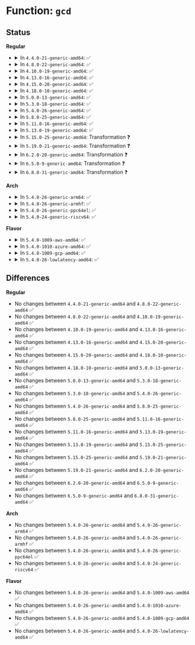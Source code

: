 # Function: <code>gcd</code>

## Status
<b>Regular</b>
<ul>
<li>
<details>
<summary>In <code>4.4.0-21-generic-amd64</code>: ✅</summary>

```c
long unsigned int gcd(long unsigned int a, long unsigned int b)
```

```json
{
  "name": "gcd",
  "collision_type": "Unique Global",
  "inline_type": "No",
  "funcs": [
    {
      "addr": 18446744071583017104,
      "name": "gcd",
      "external": true,
      "loc": "lib/gcd.c:6",
      "file": "lib/gcd.c",
      "inline": "seen, unknown",
      "caller_inline": [],
      "caller_func": [
        "lib/lcm.c:lcm_not_zero"
      ]
    }
  ],
  "symbols": [
    {
      "addr": 18446744071583017104,
      "name": "gcd",
      "section": ".text",
      "bind": "STB_GLOBAL",
      "size": 52
    }
  ]
}
```
</details>
</li>
<li>
<details>
<summary>In <code>4.8.0-22-generic-amd64</code>: ✅</summary>

```c
long unsigned int gcd(long unsigned int a, long unsigned int b)
```

```json
{
  "name": "gcd",
  "collision_type": "Unique Global",
  "inline_type": "No",
  "funcs": [
    {
      "addr": 18446744071583308064,
      "name": "gcd",
      "external": true,
      "loc": "lib/gcd.c:16",
      "file": "lib/gcd.c",
      "inline": "seen, unknown",
      "caller_inline": [],
      "caller_func": [
        "lib/lcm.c:lcm_not_zero",
        "drivers/usb/dwc2/hcd_queue.c:dwc2_hcd_qh_deactivate",
        "drivers/usb/dwc2/hcd_queue.c:dwc2_pick_first_frame",
        "drivers/usb/dwc2/hcd_queue.c:dwc2_pick_first_frame",
        "drivers/usb/dwc2/hcd_queue.c:dwc2_hs_pmap_unschedule",
        "drivers/usb/dwc2/hcd_queue.c:pmap_schedule"
      ]
    }
  ],
  "symbols": [
    {
      "addr": 18446744071583308064,
      "name": "gcd",
      "section": ".text",
      "bind": "STB_GLOBAL",
      "size": 110
    }
  ]
}
```
</details>
</li>
<li>
<details>
<summary>In <code>4.10.0-19-generic-amd64</code>: ✅</summary>

```c
long unsigned int gcd(long unsigned int a, long unsigned int b)
```

```json
{
  "name": "gcd",
  "collision_type": "Unique Global",
  "inline_type": "No",
  "funcs": [
    {
      "addr": 18446744071583427376,
      "name": "gcd",
      "external": true,
      "loc": "lib/gcd.c:16",
      "file": "lib/gcd.c",
      "inline": "seen, unknown",
      "caller_inline": [],
      "caller_func": [
        "lib/lcm.c:lcm_not_zero",
        "drivers/usb/dwc2/hcd_queue.c:dwc2_hcd_qh_deactivate",
        "drivers/usb/dwc2/hcd_queue.c:dwc2_pick_first_frame",
        "drivers/usb/dwc2/hcd_queue.c:dwc2_pick_first_frame",
        "drivers/usb/dwc2/hcd_queue.c:dwc2_hs_pmap_unschedule",
        "drivers/usb/dwc2/hcd_queue.c:pmap_schedule"
      ]
    }
  ],
  "symbols": [
    {
      "addr": 18446744071583427376,
      "name": "gcd",
      "section": ".text",
      "bind": "STB_GLOBAL",
      "size": 110
    }
  ]
}
```
</details>
</li>
<li>
<details>
<summary>In <code>4.13.0-16-generic-amd64</code>: ✅</summary>

```c
long unsigned int gcd(long unsigned int a, long unsigned int b)
```

```json
{
  "name": "gcd",
  "collision_type": "Unique Global",
  "inline_type": "No",
  "funcs": [
    {
      "addr": 18446744071583448720,
      "name": "gcd",
      "external": true,
      "loc": "lib/gcd.c:16",
      "file": "lib/gcd.c",
      "inline": "seen, unknown",
      "caller_inline": [],
      "caller_func": [
        "lib/lcm.c:lcm_not_zero",
        "drivers/usb/dwc2/hcd_queue.c:dwc2_hcd_qh_deactivate",
        "drivers/usb/dwc2/hcd_queue.c:dwc2_pick_first_frame",
        "drivers/usb/dwc2/hcd_queue.c:dwc2_pick_first_frame",
        "drivers/usb/dwc2/hcd_queue.c:pmap_unschedule",
        "drivers/usb/dwc2/hcd_queue.c:pmap_schedule"
      ]
    }
  ],
  "symbols": [
    {
      "addr": 18446744071583448720,
      "name": "gcd",
      "section": ".text",
      "bind": "STB_GLOBAL",
      "size": 96
    }
  ]
}
```
</details>
</li>
<li>
<details>
<summary>In <code>4.15.0-20-generic-amd64</code>: ✅</summary>

```c
long unsigned int gcd(long unsigned int a, long unsigned int b)
```

```json
{
  "name": "gcd",
  "collision_type": "Unique Global",
  "inline_type": "No",
  "funcs": [
    {
      "addr": 18446744071583628800,
      "name": "gcd",
      "external": true,
      "loc": "lib/gcd.c:22",
      "file": "lib/gcd.c",
      "inline": "seen, unknown",
      "caller_inline": [],
      "caller_func": [
        "lib/lcm.c:lcm_not_zero",
        "drivers/usb/dwc2/hcd_queue.c:dwc2_hcd_qh_deactivate",
        "drivers/usb/dwc2/hcd_queue.c:dwc2_pick_first_frame",
        "drivers/usb/dwc2/hcd_queue.c:dwc2_pick_first_frame",
        "drivers/usb/dwc2/hcd_queue.c:pmap_unschedule",
        "drivers/usb/dwc2/hcd_queue.c:pmap_schedule"
      ]
    }
  ],
  "symbols": [
    {
      "addr": 18446744071583628800,
      "name": "gcd",
      "section": ".text",
      "bind": "STB_GLOBAL",
      "size": 98
    }
  ]
}
```
</details>
</li>
<li>
<details>
<summary>In <code>4.18.0-10-generic-amd64</code>: ✅</summary>

```c
long unsigned int gcd(long unsigned int a, long unsigned int b)
```

```json
{
  "name": "gcd",
  "collision_type": "Unique Global",
  "inline_type": "No",
  "funcs": [
    {
      "addr": 18446744071583845360,
      "name": "gcd",
      "external": true,
      "loc": "lib/gcd.c:22",
      "file": "lib/gcd.c",
      "inline": "seen, unknown",
      "caller_inline": [],
      "caller_func": [
        "lib/lcm.c:lcm_not_zero",
        "drivers/usb/dwc2/hcd_queue.c:dwc2_hcd_qh_deactivate",
        "drivers/usb/dwc2/hcd_queue.c:dwc2_pick_first_frame",
        "drivers/usb/dwc2/hcd_queue.c:dwc2_pick_first_frame",
        "drivers/usb/dwc2/hcd_queue.c:pmap_unschedule",
        "drivers/usb/dwc2/hcd_queue.c:pmap_schedule"
      ]
    }
  ],
  "symbols": [
    {
      "addr": 18446744071583845360,
      "name": "gcd",
      "section": ".text",
      "bind": "STB_GLOBAL",
      "size": 97
    }
  ]
}
```
</details>
</li>
<li>
<details>
<summary>In <code>5.0.0-13-generic-amd64</code>: ✅</summary>

```c
long unsigned int gcd(long unsigned int a, long unsigned int b)
```

```json
{
  "name": "gcd",
  "collision_type": "Unique Global",
  "inline_type": "No",
  "funcs": [
    {
      "addr": 18446744071583929056,
      "name": "gcd",
      "external": true,
      "loc": "lib/gcd.c:22",
      "file": "lib/gcd.c",
      "inline": "seen, unknown",
      "caller_inline": [],
      "caller_func": [
        "lib/lcm.c:lcm_not_zero",
        "drivers/tty/vt/vt.c:con_scroll",
        "drivers/usb/dwc2/hcd_queue.c:dwc2_hcd_qh_deactivate",
        "drivers/usb/dwc2/hcd_queue.c:dwc2_pick_first_frame",
        "drivers/usb/dwc2/hcd_queue.c:dwc2_pick_first_frame",
        "drivers/usb/dwc2/hcd_queue.c:pmap_unschedule",
        "drivers/usb/dwc2/hcd_queue.c:pmap_schedule"
      ]
    }
  ],
  "symbols": [
    {
      "addr": 18446744071583929056,
      "name": "gcd",
      "section": ".text",
      "bind": "STB_GLOBAL",
      "size": 97
    }
  ]
}
```
</details>
</li>
<li>
<details>
<summary>In <code>5.3.0-18-generic-amd64</code>: ✅</summary>

```c
long unsigned int gcd(long unsigned int a, long unsigned int b)
```

```json
{
  "name": "gcd",
  "collision_type": "Unique Global",
  "inline_type": "No",
  "funcs": [
    {
      "addr": 18446744071584155280,
      "name": "gcd",
      "external": true,
      "loc": "lib/math/gcd.c:23",
      "file": "lib/math/gcd.c",
      "inline": "seen, unknown",
      "caller_inline": [],
      "caller_func": [
        "lib/math/lcm.c:lcm_not_zero",
        "drivers/tty/vt/vt.c:con_scroll",
        "drivers/usb/dwc2/hcd_queue.c:dwc2_hcd_qh_deactivate",
        "drivers/usb/dwc2/hcd_queue.c:dwc2_do_reserve",
        "drivers/usb/dwc2/hcd_queue.c:dwc2_pick_first_frame",
        "drivers/usb/dwc2/hcd_queue.c:dwc2_pick_first_frame",
        "drivers/usb/dwc2/hcd_queue.c:pmap_unschedule",
        "drivers/usb/dwc2/hcd_queue.c:pmap_schedule"
      ]
    }
  ],
  "symbols": [
    {
      "addr": 18446744071584155280,
      "name": "gcd",
      "section": ".text",
      "bind": "STB_GLOBAL",
      "size": 96
    }
  ]
}
```
</details>
</li>
<li>
<details>
<summary>In <code>5.4.0-26-generic-amd64</code>: ✅</summary>

```c
long unsigned int gcd(long unsigned int a, long unsigned int b)
```

```json
{
  "name": "gcd",
  "collision_type": "Unique Global",
  "inline_type": "No",
  "funcs": [
    {
      "addr": 18446744071584277904,
      "name": "gcd",
      "external": true,
      "loc": "lib/math/gcd.c:23",
      "file": "lib/math/gcd.c",
      "inline": "seen, unknown",
      "caller_inline": [],
      "caller_func": [
        "lib/math/lcm.c:lcm_not_zero",
        "drivers/tty/vt/vt.c:con_scroll",
        "drivers/usb/dwc2/hcd_queue.c:dwc2_hcd_qh_deactivate",
        "drivers/usb/dwc2/hcd_queue.c:dwc2_do_reserve",
        "drivers/usb/dwc2/hcd_queue.c:dwc2_pick_first_frame",
        "drivers/usb/dwc2/hcd_queue.c:dwc2_pick_first_frame",
        "drivers/usb/dwc2/hcd_queue.c:pmap_unschedule",
        "drivers/usb/dwc2/hcd_queue.c:pmap_schedule"
      ]
    }
  ],
  "symbols": [
    {
      "addr": 18446744071584277904,
      "name": "gcd",
      "section": ".text",
      "bind": "STB_GLOBAL",
      "size": 96
    }
  ]
}
```
</details>
</li>
<li>
<details>
<summary>In <code>5.8.0-25-generic-amd64</code>: ✅</summary>

```c
long unsigned int gcd(long unsigned int a, long unsigned int b)
```

```json
{
  "name": "gcd",
  "collision_type": "Unique Global",
  "inline_type": "No",
  "funcs": [
    {
      "addr": 18446744071584687216,
      "name": "gcd",
      "external": true,
      "loc": "lib/math/gcd.c:23",
      "file": "lib/math/gcd.c",
      "inline": "seen, unknown",
      "caller_inline": [],
      "caller_func": [
        "lib/math/lcm.c:lcm_not_zero",
        "drivers/tty/vt/vt.c:con_scroll",
        "drivers/usb/dwc2/hcd_queue.c:dwc2_hcd_qh_deactivate",
        "drivers/usb/dwc2/hcd_queue.c:dwc2_pick_first_frame",
        "drivers/usb/dwc2/hcd_queue.c:dwc2_pick_first_frame",
        "drivers/usb/dwc2/hcd_queue.c:dwc2_uframe_schedule_split",
        "drivers/usb/dwc2/hcd_queue.c:pmap_unschedule",
        "drivers/usb/dwc2/hcd_queue.c:pmap_schedule"
      ]
    }
  ],
  "symbols": [
    {
      "addr": 18446744071584687216,
      "name": "gcd",
      "section": ".text",
      "bind": "STB_GLOBAL",
      "size": 96
    }
  ]
}
```
</details>
</li>
<li>
<details>
<summary>In <code>5.11.0-16-generic-amd64</code>: ✅</summary>

```c
long unsigned int gcd(long unsigned int a, long unsigned int b)
```

```json
{
  "name": "gcd",
  "collision_type": "Unique Global",
  "inline_type": "No",
  "funcs": [
    {
      "addr": 18446744071584804800,
      "name": "gcd",
      "external": true,
      "loc": "lib/math/gcd.c:23",
      "file": "lib/math/gcd.c",
      "inline": "seen, unknown",
      "caller_inline": [],
      "caller_func": [
        "block/blk-settings.c:blk_stack_limits",
        "lib/math/lcm.c:lcm_not_zero",
        "drivers/tty/vt/vt.c:con_scroll",
        "drivers/usb/dwc2/hcd_queue.c:dwc2_hcd_qh_deactivate",
        "drivers/usb/dwc2/hcd_queue.c:dwc2_pick_first_frame",
        "drivers/usb/dwc2/hcd_queue.c:dwc2_pick_first_frame",
        "drivers/usb/dwc2/hcd_queue.c:dwc2_uframe_schedule_split",
        "drivers/usb/dwc2/hcd_queue.c:pmap_unschedule",
        "drivers/usb/dwc2/hcd_queue.c:pmap_schedule"
      ]
    }
  ],
  "symbols": [
    {
      "addr": 18446744071584804800,
      "name": "gcd",
      "section": ".text",
      "bind": "STB_GLOBAL",
      "size": 107
    }
  ]
}
```
</details>
</li>
<li>
<details>
<summary>In <code>5.13.0-19-generic-amd64</code>: ✅</summary>

```c
long unsigned int gcd(long unsigned int a, long unsigned int b)
```

```json
{
  "name": "gcd",
  "collision_type": "Unique Global",
  "inline_type": "No",
  "funcs": [
    {
      "addr": 18446744071584849264,
      "name": "gcd",
      "external": true,
      "loc": "lib/math/gcd.c:23",
      "file": "lib/math/gcd.c",
      "inline": "seen, unknown",
      "caller_inline": [],
      "caller_func": [
        "block/blk-settings.c:blk_stack_limits",
        "lib/math/lcm.c:lcm_not_zero",
        "drivers/tty/vt/vt.c:con_scroll",
        "drivers/usb/dwc2/hcd_queue.c:dwc2_hcd_qh_deactivate",
        "drivers/usb/dwc2/hcd_queue.c:dwc2_pick_first_frame",
        "drivers/usb/dwc2/hcd_queue.c:dwc2_pick_first_frame",
        "drivers/usb/dwc2/hcd_queue.c:dwc2_uframe_schedule_split",
        "drivers/usb/dwc2/hcd_queue.c:pmap_unschedule",
        "drivers/usb/dwc2/hcd_queue.c:pmap_schedule"
      ]
    }
  ],
  "symbols": [
    {
      "addr": 18446744071584849264,
      "name": "gcd",
      "section": ".text",
      "bind": "STB_GLOBAL",
      "size": 107
    }
  ]
}
```
</details>
</li>
<li>
<details>
<summary>In <code>5.15.0-25-generic-amd64</code>: Transformation ❓</summary>

```c
long unsigned int gcd(long unsigned int a, long unsigned int b)
```

```json
{
  "name": "gcd",
  "collision_type": "Unique Global",
  "inline_type": "No",
  "funcs": [
    {
      "addr": 0,
      "name": "gcd",
      "external": true,
      "loc": "lib/math/gcd.c:23",
      "file": "lib/math/gcd.c",
      "inline": "seen, unknown",
      "caller_inline": [],
      "caller_func": [
        "block/blk-settings.c:blk_stack_limits",
        "lib/math/lcm.c:lcm_not_zero",
        "drivers/tty/vt/vt.c:con_scroll",
        "drivers/usb/dwc2/hcd_queue.c:dwc2_hcd_qh_deactivate",
        "drivers/usb/dwc2/hcd_queue.c:dwc2_pick_first_frame",
        "drivers/usb/dwc2/hcd_queue.c:dwc2_pick_first_frame",
        "drivers/usb/dwc2/hcd_queue.c:dwc2_uframe_schedule_split",
        "drivers/usb/dwc2/hcd_queue.c:pmap_unschedule",
        "drivers/usb/dwc2/hcd_queue.c:pmap_schedule"
      ]
    }
  ],
  "symbols": [
    {
      "addr": 18446744071592325033,
      "name": "gcd.cold",
      "section": ".text",
      "bind": "STB_LOCAL",
      "size": 106
    },
    {
      "addr": 18446744071585269440,
      "name": "gcd",
      "section": ".text",
      "bind": "STB_GLOBAL",
      "size": 160
    }
  ]
}
```
</details>
</li>
<li>
<details>
<summary>In <code>5.19.0-21-generic-amd64</code>: Transformation ❓</summary>

```c
long unsigned int gcd(long unsigned int a, long unsigned int b)
```

```json
{
  "name": "gcd",
  "collision_type": "Unique Global",
  "inline_type": "No",
  "funcs": [
    {
      "addr": 0,
      "name": "gcd",
      "external": true,
      "loc": "lib/math/gcd.c:23",
      "file": "lib/math/gcd.c",
      "inline": "seen, unknown",
      "caller_inline": [],
      "caller_func": [
        "block/blk-settings.c:blk_stack_limits",
        "lib/math/lcm.c:lcm_not_zero",
        "drivers/tty/vt/vt.c:con_scroll",
        "drivers/usb/dwc2/hcd_queue.c:dwc2_hcd_qh_deactivate",
        "drivers/usb/dwc2/hcd_queue.c:dwc2_pick_first_frame",
        "drivers/usb/dwc2/hcd_queue.c:dwc2_pick_first_frame",
        "drivers/usb/dwc2/hcd_queue.c:dwc2_uframe_schedule_split",
        "drivers/usb/dwc2/hcd_queue.c:pmap_unschedule",
        "drivers/usb/dwc2/hcd_queue.c:pmap_schedule"
      ]
    }
  ],
  "symbols": [
    {
      "addr": 18446744071594129522,
      "name": "gcd.cold",
      "section": ".text",
      "bind": "STB_LOCAL",
      "size": 106
    },
    {
      "addr": 18446744071586113456,
      "name": "gcd",
      "section": ".text",
      "bind": "STB_GLOBAL",
      "size": 199
    }
  ]
}
```
</details>
</li>
<li>
<details>
<summary>In <code>6.2.0-20-generic-amd64</code>: Transformation ❓</summary>

```c
long unsigned int gcd(long unsigned int a, long unsigned int b)
```

```json
{
  "name": "gcd",
  "collision_type": "Unique Global",
  "inline_type": "No",
  "funcs": [
    {
      "addr": 0,
      "name": "gcd",
      "external": true,
      "loc": "lib/math/gcd.c:23",
      "file": "lib/math/gcd.c",
      "inline": "seen, unknown",
      "caller_inline": [],
      "caller_func": [
        "block/blk-settings.c:blk_stack_limits",
        "lib/math/lcm.c:lcm_not_zero",
        "drivers/tty/vt/vt.c:con_scroll",
        "drivers/usb/dwc2/hcd_queue.c:dwc2_hcd_qh_deactivate",
        "drivers/usb/dwc2/hcd_queue.c:dwc2_pick_first_frame",
        "drivers/usb/dwc2/hcd_queue.c:dwc2_pick_first_frame",
        "drivers/usb/dwc2/hcd_queue.c:dwc2_uframe_schedule_split",
        "drivers/usb/dwc2/hcd_queue.c:pmap_unschedule",
        "drivers/usb/dwc2/hcd_queue.c:pmap_schedule"
      ]
    }
  ],
  "symbols": [
    {
      "addr": 18446744071596116412,
      "name": "gcd.cold",
      "section": ".text",
      "bind": "STB_LOCAL",
      "size": 106
    },
    {
      "addr": 18446744071587099504,
      "name": "gcd",
      "section": ".text",
      "bind": "STB_GLOBAL",
      "size": 199
    }
  ]
}
```
</details>
</li>
<li>
<details>
<summary>In <code>6.5.0-9-generic-amd64</code>: Transformation ❓</summary>

```c
long unsigned int gcd(long unsigned int a, long unsigned int b)
```

```json
{
  "name": "gcd",
  "collision_type": "Unique Global",
  "inline_type": "No",
  "funcs": [
    {
      "addr": 0,
      "name": "gcd",
      "external": true,
      "loc": "lib/math/gcd.c:23",
      "file": "lib/math/gcd.c",
      "inline": "seen, unknown",
      "caller_inline": [],
      "caller_func": [
        "block/blk-settings.c:blk_stack_limits",
        "lib/math/lcm.c:lcm_not_zero",
        "drivers/tty/vt/vt.c:juggle_array",
        "drivers/usb/dwc2/hcd_queue.c:dwc2_hcd_qh_deactivate",
        "drivers/usb/dwc2/hcd_queue.c:dwc2_pick_first_frame",
        "drivers/usb/dwc2/hcd_queue.c:dwc2_pick_first_frame",
        "drivers/usb/dwc2/hcd_queue.c:dwc2_uframe_schedule_split",
        "drivers/usb/dwc2/hcd_queue.c:pmap_unschedule",
        "drivers/usb/dwc2/hcd_queue.c:pmap_schedule"
      ]
    }
  ],
  "symbols": [
    {
      "addr": 18446744071596642195,
      "name": "gcd.cold",
      "section": ".text",
      "bind": "STB_LOCAL",
      "size": 106
    },
    {
      "addr": 18446744071587359568,
      "name": "gcd",
      "section": ".text",
      "bind": "STB_GLOBAL",
      "size": 199
    }
  ]
}
```
</details>
</li>
<li>
<details>
<summary>In <code>6.8.0-31-generic-amd64</code>: Transformation ❓</summary>

```c
long unsigned int gcd(long unsigned int a, long unsigned int b)
```

```json
{
  "name": "gcd",
  "collision_type": "Unique Global",
  "inline_type": "No",
  "funcs": [
    {
      "addr": 0,
      "name": "gcd",
      "external": true,
      "loc": "lib/math/gcd.c:23",
      "file": "lib/math/gcd.c",
      "inline": "seen, unknown",
      "caller_inline": [],
      "caller_func": [
        "block/blk-settings.c:blk_stack_limits",
        "lib/math/lcm.c:lcm_not_zero",
        "drivers/tty/vt/vt.c:juggle_array",
        "drivers/usb/dwc2/hcd_queue.c:dwc2_hcd_qh_deactivate",
        "drivers/usb/dwc2/hcd_queue.c:dwc2_pick_first_frame",
        "drivers/usb/dwc2/hcd_queue.c:dwc2_pick_first_frame",
        "drivers/usb/dwc2/hcd_queue.c:dwc2_uframe_schedule_split",
        "drivers/usb/dwc2/hcd_queue.c:pmap_unschedule",
        "drivers/usb/dwc2/hcd_queue.c:pmap_schedule"
      ]
    }
  ],
  "symbols": [
    {
      "addr": 18446744071597550409,
      "name": "gcd.cold",
      "section": ".text",
      "bind": "STB_LOCAL",
      "size": 106
    },
    {
      "addr": 18446744071587645888,
      "name": "gcd",
      "section": ".text",
      "bind": "STB_GLOBAL",
      "size": 199
    }
  ]
}
```
</details>
</li>
</ul>
<b>Arch</b>
<ul>
<li>
<details>
<summary>In <code>5.4.0-26-generic-arm64</code>: ✅</summary>

```c
long unsigned int gcd(long unsigned int a, long unsigned int b)
```

```json
{
  "name": "gcd",
  "collision_type": "Unique Global",
  "inline_type": "No",
  "funcs": [
    {
      "addr": 18446603336496163560,
      "name": "gcd",
      "external": true,
      "loc": "lib/math/gcd.c:23",
      "file": "lib/math/gcd.c",
      "inline": "seen, unknown",
      "caller_inline": [],
      "caller_func": [
        "lib/math/lcm.c:lcm_not_zero",
        "drivers/tty/vt/vt.c:con_scroll",
        "drivers/usb/dwc2/hcd_queue.c:dwc2_hcd_qh_deactivate",
        "drivers/usb/dwc2/hcd_queue.c:dwc2_do_reserve",
        "drivers/usb/dwc2/hcd_queue.c:dwc2_pick_first_frame",
        "drivers/usb/dwc2/hcd_queue.c:dwc2_pick_first_frame",
        "drivers/usb/dwc2/hcd_queue.c:pmap_unschedule",
        "drivers/usb/dwc2/hcd_queue.c:pmap_schedule"
      ]
    }
  ],
  "symbols": [
    {
      "addr": 18446603336496163560,
      "name": "gcd",
      "section": ".text",
      "bind": "STB_GLOBAL",
      "size": 116
    }
  ]
}
```
</details>
</li>
<li>
<details>
<summary>In <code>5.4.0-26-generic-armhf</code>: ✅</summary>

```c
long unsigned int gcd(long unsigned int a, long unsigned int b)
```

```json
{
  "name": "gcd",
  "collision_type": "Unique Global",
  "inline_type": "No",
  "funcs": [
    {
      "addr": 3229486036,
      "name": "gcd",
      "external": true,
      "loc": "lib/math/gcd.c:23",
      "file": "lib/math/gcd.c",
      "inline": "seen, unknown",
      "caller_inline": [],
      "caller_func": [
        "lib/math/lcm.c:lcm_not_zero",
        "drivers/tty/vt/vt.c:con_scroll",
        "drivers/usb/dwc2/hcd_queue.c:dwc2_hcd_qh_deactivate",
        "drivers/usb/dwc2/hcd_queue.c:dwc2_do_reserve",
        "drivers/usb/dwc2/hcd_queue.c:dwc2_pick_first_frame",
        "drivers/usb/dwc2/hcd_queue.c:dwc2_pick_first_frame",
        "drivers/usb/dwc2/hcd_queue.c:pmap_unschedule",
        "drivers/usb/dwc2/hcd_queue.c:pmap_schedule",
        "sound/core/pcm_timer.c:snd_pcm_timer_resolution_change",
        "sound/core/pcm_timer.c:snd_pcm_timer_resolution_change"
      ]
    }
  ],
  "symbols": [
    {
      "addr": 3229486036,
      "name": "gcd",
      "section": ".text",
      "bind": "STB_GLOBAL",
      "size": 148
    }
  ]
}
```
</details>
</li>
<li>
<details>
<summary>In <code>5.4.0-26-generic-ppc64el</code>: ✅</summary>

```c
long unsigned int gcd(long unsigned int a, long unsigned int b)
```

```json
{
  "name": "gcd",
  "collision_type": "Unique Global",
  "inline_type": "No",
  "funcs": [
    {
      "addr": 13835058055290428064,
      "name": "gcd",
      "external": true,
      "loc": "lib/math/gcd.c:23",
      "file": "lib/math/gcd.c",
      "inline": "seen, unknown",
      "caller_inline": [],
      "caller_func": [
        "lib/math/lcm.c:lcm_not_zero",
        "drivers/tty/vt/vt.c:con_scroll",
        "drivers/usb/dwc2/hcd_queue.c:dwc2_hcd_qh_deactivate",
        "drivers/usb/dwc2/hcd_queue.c:dwc2_do_reserve",
        "drivers/usb/dwc2/hcd_queue.c:dwc2_pick_first_frame",
        "drivers/usb/dwc2/hcd_queue.c:dwc2_pick_first_frame",
        "drivers/usb/dwc2/hcd_queue.c:pmap_unschedule",
        "drivers/usb/dwc2/hcd_queue.c:pmap_schedule"
      ]
    }
  ],
  "symbols": [
    {
      "addr": 13835058055290428064,
      "name": "gcd",
      "section": ".text",
      "bind": "STB_GLOBAL",
      "size": 196
    }
  ]
}
```
</details>
</li>
<li>
<details>
<summary>In <code>5.4.0-24-generic-riscv64</code>: ✅</summary>

```c
long unsigned int gcd(long unsigned int a, long unsigned int b)
```

```json
{
  "name": "gcd",
  "collision_type": "Unique Global",
  "inline_type": "No",
  "funcs": [
    {
      "addr": 18446743936275214244,
      "name": "gcd",
      "external": true,
      "loc": "lib/math/gcd.c:23",
      "file": "lib/math/gcd.c",
      "inline": "seen, unknown",
      "caller_inline": [],
      "caller_func": [
        "lib/math/lcm.c:lcm_not_zero",
        "drivers/tty/vt/vt.c:con_scroll",
        "drivers/usb/dwc2/hcd_queue.c:dwc2_hcd_qh_deactivate",
        "drivers/usb/dwc2/hcd_queue.c:dwc2_do_reserve",
        "drivers/usb/dwc2/hcd_queue.c:dwc2_pick_first_frame",
        "drivers/usb/dwc2/hcd_queue.c:pmap_unschedule",
        "drivers/usb/dwc2/hcd_queue.c:pmap_schedule"
      ]
    }
  ],
  "symbols": [
    {
      "addr": 18446743936275214244,
      "name": "gcd",
      "section": ".text",
      "bind": "STB_GLOBAL",
      "size": 290
    }
  ]
}
```
</details>
</li>
</ul>
<b>Flavor</b>
<ul>
<li>
<details>
<summary>In <code>5.4.0-1009-aws-amd64</code>: ✅</summary>

```c
long unsigned int gcd(long unsigned int a, long unsigned int b)
```

```json
{
  "name": "gcd",
  "collision_type": "Unique Global",
  "inline_type": "No",
  "funcs": [
    {
      "addr": 18446744071584246640,
      "name": "gcd",
      "external": true,
      "loc": "lib/math/gcd.c:23",
      "file": "lib/math/gcd.c",
      "inline": "seen, unknown",
      "caller_inline": [],
      "caller_func": [
        "lib/math/lcm.c:lcm_not_zero",
        "drivers/tty/vt/vt.c:con_scroll",
        "drivers/usb/dwc2/hcd_queue.c:dwc2_hcd_qh_deactivate",
        "drivers/usb/dwc2/hcd_queue.c:dwc2_do_reserve",
        "drivers/usb/dwc2/hcd_queue.c:dwc2_pick_first_frame",
        "drivers/usb/dwc2/hcd_queue.c:dwc2_pick_first_frame",
        "drivers/usb/dwc2/hcd_queue.c:pmap_unschedule",
        "drivers/usb/dwc2/hcd_queue.c:pmap_schedule"
      ]
    }
  ],
  "symbols": [
    {
      "addr": 18446744071584246640,
      "name": "gcd",
      "section": ".text",
      "bind": "STB_GLOBAL",
      "size": 96
    }
  ]
}
```
</details>
</li>
<li>
<details>
<summary>In <code>5.4.0-1010-azure-amd64</code>: ✅</summary>

```c
long unsigned int gcd(long unsigned int a, long unsigned int b)
```

```json
{
  "name": "gcd",
  "collision_type": "Unique Global",
  "inline_type": "No",
  "funcs": [
    {
      "addr": 18446744071584181840,
      "name": "gcd",
      "external": true,
      "loc": "lib/math/gcd.c:23",
      "file": "lib/math/gcd.c",
      "inline": "seen, unknown",
      "caller_inline": [],
      "caller_func": [
        "lib/math/lcm.c:lcm_not_zero",
        "drivers/tty/vt/vt.c:con_scroll"
      ]
    }
  ],
  "symbols": [
    {
      "addr": 18446744071584181840,
      "name": "gcd",
      "section": ".text",
      "bind": "STB_GLOBAL",
      "size": 96
    }
  ]
}
```
</details>
</li>
<li>
<details>
<summary>In <code>5.4.0-1009-gcp-amd64</code>: ✅</summary>

```c
long unsigned int gcd(long unsigned int a, long unsigned int b)
```

```json
{
  "name": "gcd",
  "collision_type": "Unique Global",
  "inline_type": "No",
  "funcs": [
    {
      "addr": 18446744071584230400,
      "name": "gcd",
      "external": true,
      "loc": "lib/math/gcd.c:23",
      "file": "lib/math/gcd.c",
      "inline": "seen, unknown",
      "caller_inline": [],
      "caller_func": [
        "lib/math/lcm.c:lcm_not_zero",
        "drivers/tty/vt/vt.c:con_scroll",
        "drivers/usb/dwc2/hcd_queue.c:dwc2_hcd_qh_deactivate",
        "drivers/usb/dwc2/hcd_queue.c:dwc2_do_reserve",
        "drivers/usb/dwc2/hcd_queue.c:dwc2_pick_first_frame",
        "drivers/usb/dwc2/hcd_queue.c:dwc2_pick_first_frame",
        "drivers/usb/dwc2/hcd_queue.c:pmap_unschedule",
        "drivers/usb/dwc2/hcd_queue.c:pmap_schedule"
      ]
    }
  ],
  "symbols": [
    {
      "addr": 18446744071584230400,
      "name": "gcd",
      "section": ".text",
      "bind": "STB_GLOBAL",
      "size": 96
    }
  ]
}
```
</details>
</li>
<li>
<details>
<summary>In <code>5.4.0-26-lowlatency-amd64</code>: ✅</summary>

```c
long unsigned int gcd(long unsigned int a, long unsigned int b)
```

```json
{
  "name": "gcd",
  "collision_type": "Unique Global",
  "inline_type": "No",
  "funcs": [
    {
      "addr": 18446744071584335232,
      "name": "gcd",
      "external": true,
      "loc": "lib/math/gcd.c:23",
      "file": "lib/math/gcd.c",
      "inline": "seen, unknown",
      "caller_inline": [],
      "caller_func": [
        "lib/math/lcm.c:lcm_not_zero",
        "drivers/tty/vt/vt.c:con_scroll",
        "drivers/usb/dwc2/hcd_queue.c:dwc2_hcd_qh_deactivate",
        "drivers/usb/dwc2/hcd_queue.c:dwc2_do_reserve",
        "drivers/usb/dwc2/hcd_queue.c:dwc2_pick_first_frame",
        "drivers/usb/dwc2/hcd_queue.c:dwc2_pick_first_frame",
        "drivers/usb/dwc2/hcd_queue.c:pmap_unschedule",
        "drivers/usb/dwc2/hcd_queue.c:pmap_schedule"
      ]
    }
  ],
  "symbols": [
    {
      "addr": 18446744071584335232,
      "name": "gcd",
      "section": ".text",
      "bind": "STB_GLOBAL",
      "size": 96
    }
  ]
}
```
</details>
</li>
</ul>

## Differences
<b>Regular</b>
<ul>
<li>
No changes between <code>4.4.0-21-generic-amd64</code> and <code>4.8.0-22-generic-amd64</code> ✅
</li>
<li>
No changes between <code>4.8.0-22-generic-amd64</code> and <code>4.10.0-19-generic-amd64</code> ✅
</li>
<li>
No changes between <code>4.10.0-19-generic-amd64</code> and <code>4.13.0-16-generic-amd64</code> ✅
</li>
<li>
No changes between <code>4.13.0-16-generic-amd64</code> and <code>4.15.0-20-generic-amd64</code> ✅
</li>
<li>
No changes between <code>4.15.0-20-generic-amd64</code> and <code>4.18.0-10-generic-amd64</code> ✅
</li>
<li>
No changes between <code>4.18.0-10-generic-amd64</code> and <code>5.0.0-13-generic-amd64</code> ✅
</li>
<li>
No changes between <code>5.0.0-13-generic-amd64</code> and <code>5.3.0-18-generic-amd64</code> ✅
</li>
<li>
No changes between <code>5.3.0-18-generic-amd64</code> and <code>5.4.0-26-generic-amd64</code> ✅
</li>
<li>
No changes between <code>5.4.0-26-generic-amd64</code> and <code>5.8.0-25-generic-amd64</code> ✅
</li>
<li>
No changes between <code>5.8.0-25-generic-amd64</code> and <code>5.11.0-16-generic-amd64</code> ✅
</li>
<li>
No changes between <code>5.11.0-16-generic-amd64</code> and <code>5.13.0-19-generic-amd64</code> ✅
</li>
<li>
No changes between <code>5.13.0-19-generic-amd64</code> and <code>5.15.0-25-generic-amd64</code> ✅
</li>
<li>
No changes between <code>5.15.0-25-generic-amd64</code> and <code>5.19.0-21-generic-amd64</code> ✅
</li>
<li>
No changes between <code>5.19.0-21-generic-amd64</code> and <code>6.2.0-20-generic-amd64</code> ✅
</li>
<li>
No changes between <code>6.2.0-20-generic-amd64</code> and <code>6.5.0-9-generic-amd64</code> ✅
</li>
<li>
No changes between <code>6.5.0-9-generic-amd64</code> and <code>6.8.0-31-generic-amd64</code> ✅
</li>
</ul>
<b>Arch</b>
<ul>
<li>
No changes between <code>5.4.0-26-generic-amd64</code> and <code>5.4.0-26-generic-arm64</code> ✅
</li>
<li>
No changes between <code>5.4.0-26-generic-amd64</code> and <code>5.4.0-26-generic-armhf</code> ✅
</li>
<li>
No changes between <code>5.4.0-26-generic-amd64</code> and <code>5.4.0-26-generic-ppc64el</code> ✅
</li>
<li>
No changes between <code>5.4.0-26-generic-amd64</code> and <code>5.4.0-24-generic-riscv64</code> ✅
</li>
</ul>
<b>Flavor</b>
<ul>
<li>
No changes between <code>5.4.0-26-generic-amd64</code> and <code>5.4.0-1009-aws-amd64</code> ✅
</li>
<li>
No changes between <code>5.4.0-26-generic-amd64</code> and <code>5.4.0-1010-azure-amd64</code> ✅
</li>
<li>
No changes between <code>5.4.0-26-generic-amd64</code> and <code>5.4.0-1009-gcp-amd64</code> ✅
</li>
<li>
No changes between <code>5.4.0-26-generic-amd64</code> and <code>5.4.0-26-lowlatency-amd64</code> ✅
</li>
</ul>

